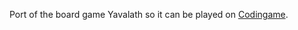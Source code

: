 Port of the board game Yavalath so it can be played on [Codingame](https://www.codingame.com/multiplayer/bot-programming/yavalath).

